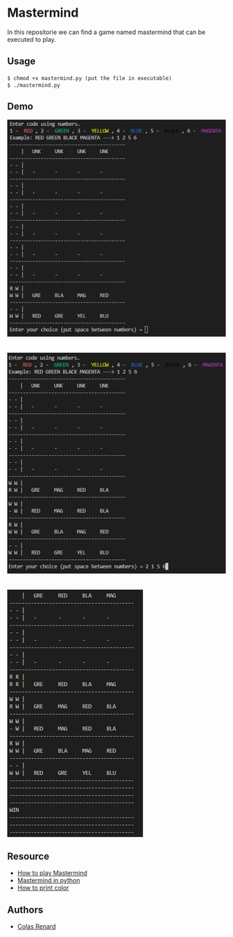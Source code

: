 # Mastermind

In this repositorie we can find a game named mastermind that can be executed to play.

## Usage

```
$ chmod +x mastermind.py (put the file in executable)
$ ./mastermind.py
```

## Demo

![Demo](mastermind_1.png)
<br />
<br />
<br />
![Demo](mastermind_3.png)
<br />
<br />
<br />
![Demo](mastermind_2.png)

## Resource

- [How to play Mastermind](https://www.youtube.com/watch?v=5jtcsBERDEQ&ab_channel=TripleSGames)
- [Mastermind in python](https://www.youtube.com/watch?v=NLfxNo7Q0Pk&ab_channel=MichaelGoddard)
- [How to print color](https://www.youtube.com/watch?v=u51Zjlnui4Y&ab_channel=TechWithTim)

## Authors

- [Colas Renard](https://www.github.com/cocofox1902)
